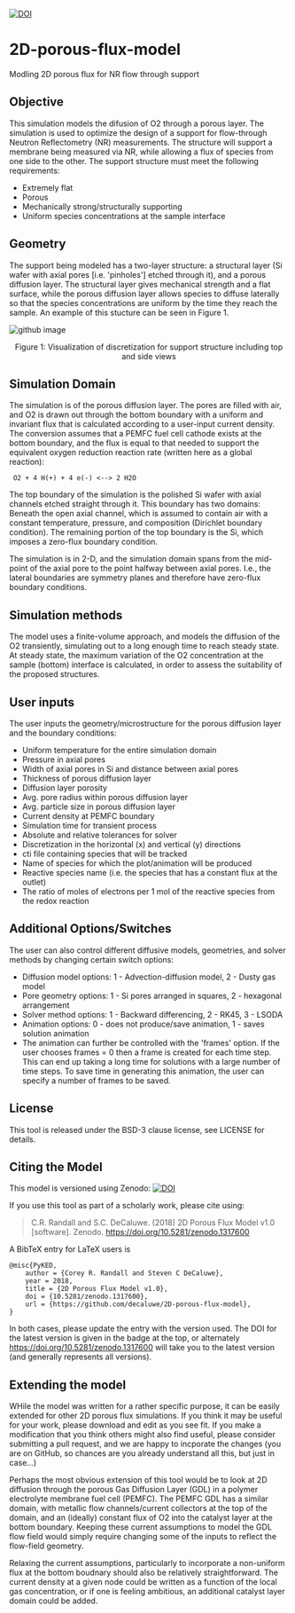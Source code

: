[![DOI](https://zenodo.org/badge/135629486.svg)](https://zenodo.org/badge/latestdoi/135629486)

# 2D-porous-flux-model
Modling 2D porous flux for NR flow through support

## Objective
This simulation models the difusion of O2 through a porous layer. 
The simulation is used to optimize the design of a support for 
flow-through Neutron Reflectometry (NR) measurements. The structure 
will support a membrane being measured via NR, while allowing a 
flux of species from one side to the other. The support structure 
must meet the following requirements:
* Extremely flat
* Porous
* Mechanically strong/structurally supporting
* Uniform species concentrations at the sample interface

## Geometry
The support being modeled has a two-layer structure: a structural 
layer (Si wafer with axial pores [i.e. 'pinholes'] etched through 
it), and a porous diffusion layer.  The structural layer gives
mechanical strength and a flat surface, while the porous diffusion
layer allows species to diffuse laterally so that the species 
concentrations are uniform by the time they reach the sample. An example
of this stucture can be seen in Figure 1.

![github image](https://user-images.githubusercontent.com/39809042/42965564-a609f95c-8b57-11e8-8642-38bd77588ee3.PNG)
<p align="center"> Figure 1: Visualization of discretization for support structure including top and side views

## Simulation Domain
The simulation is of the porous diffusion layer.
The pores are filled with air, and O2 is drawn out through the 
bottom boundary with a uniform and invariant flux that is 
calculated according to a user-input current density.  The conversion
assumes that a PEMFC fuel cell cathode exists at the bottom boundary,
and the flux is equal to that needed to support the equivalent oxygen
reduction reaction rate (written here as a global reaction):

     O2 + 4 H(+) + 4 e(-) <--> 2 H2O

The top boundary of the simulation is the polished Si wafer with axial
channels etched straight through it.  This boundary has two domains: 
Beneath the open axial channel, which is assumed to contain air with a 
constant temperature, pressure, and composition (Dirichlet boundary 
condition). The remaining portion of the top boundary is the Si, which 
imposes a zero-flux boundary condition.

The simulation is in 2-D, and the simulation domain spans from the 
mid-point of the axial pore to the point halfway between axial pores.
I.e., the lateral boundaries are symmetry planes and therefore have 
zero-flux boundary conditions.

## Simulation methods
The model uses a finite-volume approach, and models the diffusion of 
the O2 transiently, simulating out to a long enough time to reach 
steady state. At steady state, the maximum variation of the O2 
concentration at the sample (bottom) interface is calculated, in 
order to assess the suitability of the proposed structures.

## User inputs
The user inputs the geometry/microstructure for the porous diffusion 
layer and the boundary conditions:
* Uniform temperature for the entire simulation domain
* Pressure in axial pores
* Width of axial pores in Si and distance between axial pores
* Thickness of porous diffusion layer
* Diffusion layer porosity
* Avg. pore radius within porous diffusion layer
* Avg. particle size in porous diffusion layer
* Current density at PEMFC boundary
* Simulation time for transient process
* Absolute and relative tolerances for solver
* Discretization in the horizontal (x) and vertical (y) directions
* cti file containing species that will be tracked
* Name of species for which the plot/animation will be produced
* Reactive species name (i.e. the species that has a constant flux at the outlet)
* The ratio of moles of electrons per 1 mol of the reactive species from the redox reaction

## Additional Options/Switches
The user can also control different diffusive models, geometries, 
and solver methods by changing certain switch options:

* Diffusion model options: 1 - Advection-diffusion model, 2 - Dusty gas model
* Pore geometry options: 1 - Si pores arranged in squares, 2 - hexagonal arrangement
* Solver method options: 1 - Backward differencing, 2 - RK45, 3 - LSODA
* Animation options: 0 - does not produce/save animation, 1 - saves solution animation
* The animation can further be controlled with the 'frames' option. If the user 
chooses frames = 0 then a frame is created for each time step. This can end up 
taking a long time for solutions with a large number of time steps. To save time
 in generating this animation, the user can specify a number of frames to be saved.
 
## License

This tool is released under the BSD-3 clause license, see LICENSE for details.

## Citing the Model
 This model is versioned using Zenodo:
[![DOI](https://zenodo.org/badge/135629486.svg)](https://zenodo.org/badge/latestdoi/135629486)

If you use this tool as part of a scholarly work, please cite using:

> C.R. Randall and S.C. DeCaluwe. (2018) 2D Porous Flux Model v1.0 [software]. Zenodo. https://doi.org/10.5281/zenodo.1317600

A BibTeX entry for LaTeX users is

```TeX
@misc{PyKED,
    author = {Corey R. Randall and Steven C DeCaluwe},
    year = 2018,
    title = {2D Porous Flux Model v1.0},
    doi = {10.5281/zenodo.1317600},
    url = {https://github.com/decaluwe/2D-porous-flux-model},
}
```

In both cases, please update the entry with the version used. The DOI for the latest version is
given in the badge at the top, or alternately <https://doi.org/10.5281/zenodo.1317600> will
take you to the latest version (and generally represents all versions).

## Extending the model
WHile the model was written for a rather specific purpose, it can be easily extended for other 2D porous flux simulations.  If you think it may be useful for your work, please download and edit as you see fit.  If you make a modification that you think others might also find useful, please consider submitting a pull request, and we are happy to incporate the changes (you are on GitHub, so chances are you already understand all this, but just in case...)

Perhaps the most obvious extension of this tool would be to look at 2D diffusion through the porous Gas Diffusion Layer (GDL) in a polymer electrolyte membrane fuel cell (PEMFC).  The PEMFC GDL has a similar domain, with metallic flow channels/current collectors at the top of the domain, and an (ideally) constant flux of O2 into the catalyst layer at the bottom boundary.  Keeping these current assumptions to model the GDL flow field would simply require changing some of the inputs to reflect the flow-field geometry.  

Relaxing the current assumptions, particularly to incorporate a non-uniform flux at the bottom boudnary should also be relatively straightforward.  The current density at a given node could be written as a function of the local gas concentration, or if one is feeling ambitious, an additional catalyst layer domain could be added.

